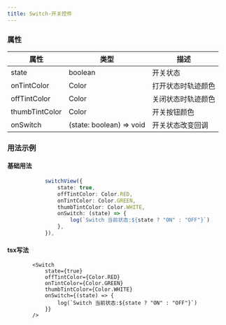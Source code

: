 ```yaml
---
title: Switch-开关控件
---
```


### 属性

属性 |类型 | 描述
--- | --- | ---
state|boolean|开关状态
onTintColor|Color|打开状态时轨迹颜色
offTintColor|Color|关闭状态时轨迹颜色
thumbTintColor|Color|开关按钮颜色
onSwitch|(state: boolean) => void|开关状态改变回调

### 用法示例
#### 基础用法
```typescript
            switchView({
                state: true,
                offTintColor: Color.RED,
                onTintColor: Color.GREEN,
                thumbTintColor: Color.WHITE,
                onSwitch: (state) => {
                    log(`Switch 当前状态:${state ? "ON" : "OFF"}`)
                },
            }),
```

#### tsx写法
```tsx
        <Switch
            state={true}
            offTintColor={Color.RED}
            onTintColor={Color.GREEN}
            thumbTintColor={Color.WHITE}
            onSwitch={(state) => {
                log(`Switch 当前状态:${state ? "ON" : "OFF"}`)
            }}
        />
```
